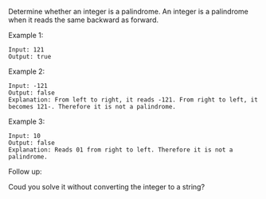 Determine whether an integer is a palindrome. An integer is a palindrome when it reads the same backward as forward.

Example 1:

```shell
Input: 121
Output: true
```
Example 2:

```shell
Input: -121
Output: false
Explanation: From left to right, it reads -121. From right to left, it becomes 121-. Therefore it is not a palindrome.
```
Example 3:

```shell
Input: 10
Output: false
Explanation: Reads 01 from right to left. Therefore it is not a palindrome.
```
Follow up:

Coud you solve it without converting the integer to a string?
